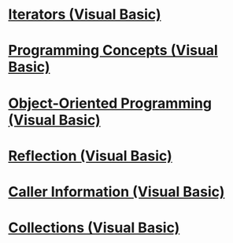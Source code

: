 # [Iterators (Visual Basic)](iterators.md)
# [Programming Concepts (Visual Basic)](index.md)
# [Object-Oriented Programming (Visual Basic)](object-oriented-programming.md)
# [Reflection (Visual Basic)](reflection.md)
# [Caller Information (Visual Basic)](caller-information.md)
# [Collections (Visual Basic)](collections.md)

